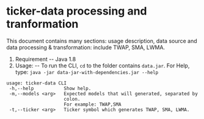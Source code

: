 ticker-data processing and tranformation
=====

This document contains many sections: usage description, data source and data processing & transformation: include TWAP, SMA, LWMA.

1. Requirement
--
Java 1.8
1. Usage:
--
To run the CLI, `cd` to the folder contains `data.jar`.
For Help, type: 
`java -jar data-jar-with-dependencies.jar --help`
```
usage: ticker-data CLI
 -h,--help           Show help.
 -m,--models <arg>   Expected models that will generated, separated by
                     colon.
                     For example: TWAP,SMA
 -t,--ticker <arg>   Ticker symbol which generates TWAP, SMA, LWMA.
```
